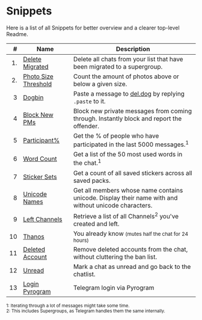 # Snippets

Here is a list of all Snippets for better overview and a clearer top-level Readme.

| # | Name | Description |
| --: | --- | --- |
| 1. | [Delete Migrated](delete_migrated.py) | Delete all chats from your list that have been migrated to a supergroup.
| 2. | [Photo Size Threshold](photo_threshold.py) | Count the amount of photos above or below a given size.
| 3 | [Dogbin](dogbin.py) | Paste a message to [del.dog](https://del.dog) by replying `.paste` to it.
| 4 | [Block New PMs](block_new_pm.py) | Block new private messages from coming through. Instantly block and report the offender.
| 5 | [Participant%](participant_percent.py) | Get the % of people who have participated in the last 5000 messages.<sup>1</sup>
| 6 | [Word Count](word_count.py) | Get a list of the 50 most used words in the chat.<sup>1</sup>
| 7 | [Sticker Sets](all_sets.py) | Get a count of all saved stickers across all saved packs.
| 8 | [Unicode Names](unicode.py) | Get all members whose name contains unicode. Display their name with and without unicode characters.
| 9 | [Left Channels](left_channels.py) | Retrieve a list of all Channels<sup>2</sup> you've created and left.
| 10 | [Thanos](thanos.py) | You already know <small>(mutes half the chat for 24 hours)</small>
| 11 | [Deleted Account](delete_deleted.py) | Remove deleted accounts from the chat, without cluttering the ban list.
| 12 | [Unread](unread.py) | Mark a chat as unread and go back to the chatlist.
| 13 | [Login Pyrogram](login_pyro.py) | Telegram login via Pyrogram

<sup>1: Iterating through a lot of messages might take some time.<br>
2: This includes Supergroups, as Telegram handles them the same internally.</sup>
